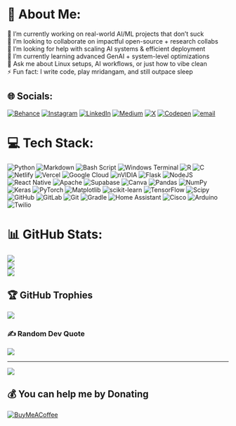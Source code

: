 # 💫 About Me:
🔭 I’m currently working on real-world AI/ML projects that don’t suck  <br>👯 I’m looking to collaborate on impactful open-source + research collabs  <br>🤝 I’m looking for help with scaling AI systems & efficient deployment  <br>🌱 I’m currently learning advanced GenAI + system-level optimizations  <br>💬 Ask me about Linux setups, AI workflows, or just how to vibe clean  <br>⚡ Fun fact: I write code, play mridangam, and still outpace sleep<br>


## 🌐 Socials:
[![Behance](https://img.shields.io/badge/Behance-1769ff?logo=behance&logoColor=white)](https://behance.net/adithyasrivats) [![Instagram](https://img.shields.io/badge/Instagram-%23E4405F.svg?logo=Instagram&logoColor=white)](https://instagram.com/1d.a.7e8) [![LinkedIn](https://img.shields.io/badge/LinkedIn-%230077B5.svg?logo=linkedin&logoColor=white)](https://linkedin.com/in/adithya-srivatsa-85764b344) [![Medium](https://img.shields.io/badge/Medium-12100E?logo=medium&logoColor=white)](https://medium.com/@adithyasrivatsa) [![X](https://img.shields.io/badge/X-black.svg?logo=X&logoColor=white)](https://x.com/adithyaaelius) [![Codepen](https://img.shields.io/badge/Codepen-000000?logo=codepen&logoColor=white)](https://codepen.io/AdithyaSrivatsa) [![email](https://img.shields.io/badge/Email-D14836?logo=gmail&logoColor=white)](mailto:archlinuxadithya@gmail.com) 

# 💻 Tech Stack:
![Python](https://img.shields.io/badge/python-3670A0?style=flat-square&logo=python&logoColor=ffdd54) ![Markdown](https://img.shields.io/badge/markdown-%23000000.svg?style=flat-square&logo=markdown&logoColor=white) ![Bash Script](https://img.shields.io/badge/bash_script-%23121011.svg?style=flat-square&logo=gnu-bash&logoColor=white) ![Windows Terminal](https://img.shields.io/badge/Windows%20Terminal-%234D4D4D.svg?style=flat-square&logo=windows-terminal&logoColor=white) ![R](https://img.shields.io/badge/r-%23276DC3.svg?style=flat-square&logo=r&logoColor=white) ![C](https://img.shields.io/badge/c-%2300599C.svg?style=flat-square&logo=c&logoColor=white) ![Netlify](https://img.shields.io/badge/netlify-%23000000.svg?style=flat-square&logo=netlify&logoColor=#00C7B7) ![Vercel](https://img.shields.io/badge/vercel-%23000000.svg?style=flat-square&logo=vercel&logoColor=white) ![Google Cloud](https://img.shields.io/badge/GoogleCloud-%234285F4.svg?style=flat-square&logo=google-cloud&logoColor=white) ![nVIDIA](https://img.shields.io/badge/cuda-000000.svg?style=flat-square&logo=nVIDIA&logoColor=green) ![Flask](https://img.shields.io/badge/flask-%23000.svg?style=flat-square&logo=flask&logoColor=white) ![NodeJS](https://img.shields.io/badge/node.js-6DA55F?style=flat-square&logo=node.js&logoColor=white) ![React Native](https://img.shields.io/badge/react_native-%2320232a.svg?style=flat-square&logo=react&logoColor=%2361DAFB) ![Apache](https://img.shields.io/badge/apache-%23D42029.svg?style=flat-square&logo=apache&logoColor=white) ![Supabase](https://img.shields.io/badge/Supabase-3ECF8E?style=flat-square&logo=supabase&logoColor=white) ![Canva](https://img.shields.io/badge/Canva-%2300C4CC.svg?style=flat-square&logo=Canva&logoColor=white) ![Pandas](https://img.shields.io/badge/pandas-%23150458.svg?style=flat-square&logo=pandas&logoColor=white) ![NumPy](https://img.shields.io/badge/numpy-%23013243.svg?style=flat-square&logo=numpy&logoColor=white) ![Keras](https://img.shields.io/badge/Keras-%23D00000.svg?style=flat-square&logo=Keras&logoColor=white) ![PyTorch](https://img.shields.io/badge/PyTorch-%23EE4C2C.svg?style=flat-square&logo=PyTorch&logoColor=white) ![Matplotlib](https://img.shields.io/badge/Matplotlib-%23ffffff.svg?style=flat-square&logo=Matplotlib&logoColor=black) ![scikit-learn](https://img.shields.io/badge/scikit--learn-%23F7931E.svg?style=flat-square&logo=scikit-learn&logoColor=white) ![TensorFlow](https://img.shields.io/badge/TensorFlow-%23FF6F00.svg?style=flat-square&logo=TensorFlow&logoColor=white) ![Scipy](https://img.shields.io/badge/SciPy-%230C55A5.svg?style=flat-square&logo=scipy&logoColor=%white) ![GitHub](https://img.shields.io/badge/github-%23121011.svg?style=flat-square&logo=github&logoColor=white) ![GitLab](https://img.shields.io/badge/gitlab-%23181717.svg?style=flat-square&logo=gitlab&logoColor=white) ![Git](https://img.shields.io/badge/git-%23F05033.svg?style=flat-square&logo=git&logoColor=white) ![Gradle](https://img.shields.io/badge/Gradle-02303A.svg?style=flat-square&logo=Gradle&logoColor=white) ![Home Assistant](https://img.shields.io/badge/home%20assistant-%2341BDF5.svg?style=flat-square&logo=home-assistant&logoColor=white) ![Cisco](https://img.shields.io/badge/cisco-%23049fd9.svg?style=flat-square&logo=cisco&logoColor=black) ![Arduino](https://img.shields.io/badge/-Arduino-00979D?style=flat-square&logo=Arduino&logoColor=white) ![Twilio](https://img.shields.io/badge/Twilio-F22F46?style=flat-square&logo=Twilio&logoColor=white)
# 📊 GitHub Stats:
![](https://github-readme-stats.vercel.app/api?username=herohero149&theme=dark&hide_border=false&include_all_commits=false&count_private=false)<br/>
![](https://nirzak-streak-stats.vercel.app/?user=herohero149&theme=dark&hide_border=false)<br/>
![](https://github-readme-stats.vercel.app/api/top-langs/?username=herohero149&theme=dark&hide_border=false&include_all_commits=false&count_private=false&layout=compact)

## 🏆 GitHub Trophies
![](https://github-profile-trophy.vercel.app/?username=herohero149&theme=radical&no-frame=true&no-bg=true&margin-w=4)

### ✍️ Random Dev Quote
![](https://quotes-github-readme.vercel.app/api?type=horizontal&theme=radical)

---
[![](https://visitcount.itsvg.in/api?id=herohero149&icon=0&color=0)](https://visitcount.itsvg.in)

  ## 💰 You can help me by Donating
  [![BuyMeACoffee](https://img.shields.io/badge/Buy%20Me%20a%20Coffee-ffdd00?style=for-the-badge&logo=buy-me-a-coffee&logoColor=black)](https://buymeacoffee.com/adithyasrivatsa) 

